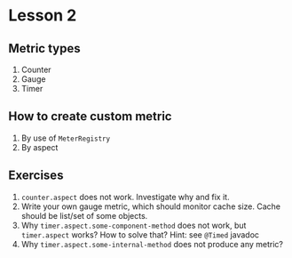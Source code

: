 # Lesson 2

## Metric types

1. Counter
2. Gauge
3. Timer

## How to create custom metric

1. By use of `MeterRegistry`
2. By aspect

## Exercises

1. `counter.aspect` does not work. Investigate why and fix it.
2. Write your own gauge metric, which should monitor cache size. Cache should be list/set of some objects.
3. Why `timer.aspect.some-component-method` does not work, but `timer.aspect` works? How to solve that? Hint:
   see `@Timed` javadoc
3. Why `timer.aspect.some-internal-method` does not produce any metric?